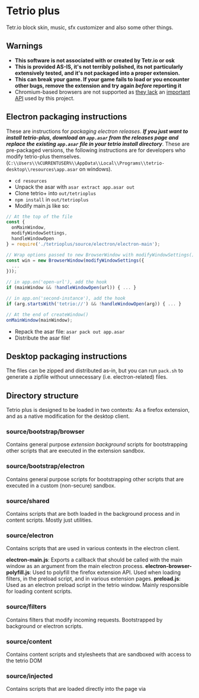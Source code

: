# Tetrio plus
Tetr.io block skin, music, sfx customizer and also some other things.

## Warnings
* **This software is not associated with or created by Tetr.io or osk**
* **This is provided AS-IS, it's not terribly polished, its not particularly
extensively tested, and it's not packaged into a proper extension.**
* **This can break your game. If your game fails to load or you encounter other
bugs, remove the extension and try again *before* reporting it**
* Chromium-based browsers are not supported as [they lack](https://bugs.chromium.org/p/chromium/issues/detail?id=487422) an [important API](https://developer.mozilla.org/en-US/docs/Mozilla/Add-ons/WebExtensions/API/webRequest/filterResponseData) used by this project.

## Electron packaging instructions
These are instructions for *packaging electron releases*.
***If you just want to install tetrio-plus, download an `app.asar` from the releases page and replace the existing `app.asar` file in your tetrio install directory***.
These are pre-packaged versions, the following instructions are for developers who modify tetrio-plus themselves.
(`C:\\Users\\%CURRENTUSER%\\AppData\\Local\\Programs\\tetrio-desktop\\resources\app.asar` on windows).

- `cd resources`
- Unpack the asar with `asar extract app.asar out`
- Clone tetrio+ into `out/tetrioplus`
- `npm install` in `out/tetrioplus`
- Modify main.js like so:
```javascript
// At the top of the file
const {
  onMainWindow,
  modifyWindowSettings,
  handleWindowOpen
} = require('./tetrioplus/source/electron/electron-main');

// Wrap options passed to new BrowserWindow with modifyWindowSettings()
const win = new BrowserWindow(modifyWindowSettings({
  ...
}));

// in app.on('open-url'), add the hook
if (mainWindow && !handleWindowOpen(url)) { ... }

// in app.on('second-instance'), add the hook
if (arg.startsWith('tetrio://') && !handleWindowOpen(arg)) { ... }

// At the end of createWindow()
onMainWindow(mainWindow);
```
- Repack the asar file: `asar pack out app.asar`
- Distribute the asar file!

## Desktop packaging instructions
The files can be zipped and distributed as-in, but you can run `pack.sh` to
generate a zipfile without unnecessary (i.e. electron-related) files.

## Directory structure
Tetrio plus is designed to be loaded in two contexts: As a firefox extension, and as a native modification for the desktop client.

### source/bootstrap/browser
Contains general purpose *extension background* scripts for bootstrapping other scripts that are executed in the extension sandbox.

### source/bootstrap/electron
Contains general purpose scripts for bootstrapping other scripts that are executed in a custom (non-secure) sandbox.

### source/shared
Contains scripts that are both loaded in the background process and in content scripts. Mostly
just utilities.

### source/electron
Contains scripts that are used in various contexts in the electron client.

**electron-main.js**: Exports a callback that should be called with the main window as an argument from the main electron process.
**electron-browser-polyfill.js**: Used to polyfill the firefox extension API. Used when loading filters, in the preload script, and in various extension pages.
**preload.js**: Used as an electron preload script in the tetrio window. Mainly responsible for loading content scripts.

### source/filters
Contains filters that modify incoming requests. Bootstrapped by background or electron scripts.

### source/content
Contains content scripts and stylesheets that are sandboxed with access to the tetrio DOM

### source/injected
Contains scripts that are loaded directly into the page via <script>

### source/lib
Contains various libraries for panels and popups

### source/panels
Code for various windows

### source/popup
Code for the main extension popup

### source/shared
Contains some library-like files which are used by both content scripts and directly from electron
